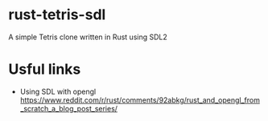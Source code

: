 # rust-tetris-sdl

A simple Tetris clone written in Rust using SDL2

# Usful links

 * Using SDL with opengl https://www.reddit.com/r/rust/comments/92abkg/rust_and_opengl_from_scratch_a_blog_post_series/
